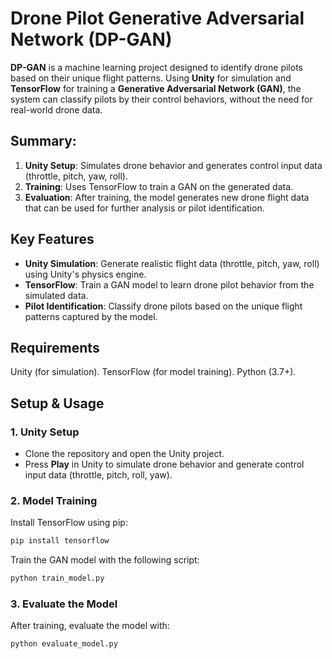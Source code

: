 # Drone Pilot Generative Adversarial Network (DP-GAN)

**DP-GAN** is a machine learning project designed to identify drone pilots based on their unique flight patterns. Using **Unity** for simulation and **TensorFlow** for training a **Generative Adversarial Network (GAN)**, the system can classify pilots by their control behaviors, without the need for real-world drone data.

## Summary:

1. **Unity Setup**: Simulates drone behavior and generates control input data (throttle, pitch, yaw, roll).
2. **Training**: Uses TensorFlow to train a GAN on the generated data.
3. **Evaluation**: After training, the model generates new drone flight data that can be used for further analysis or pilot identification.

## Key Features
- **Unity Simulation**: Generate realistic flight data (throttle, pitch, yaw, roll) using Unity's physics engine.
- **TensorFlow**: Train a GAN model to learn drone pilot behavior from the simulated data.
- **Pilot Identification**: Classify drone pilots based on the unique flight patterns captured by the model.

## Requirements
Unity (for simulation).
TensorFlow (for model training).
Python (3.7+).

## Setup & Usage

### 1. Unity Setup
- Clone the repository and open the Unity project.
- Press **Play** in Unity to simulate drone behavior and generate control input data (throttle, pitch, roll, yaw).

### 2. Model Training
Install TensorFlow using pip:
  ```bash
  pip install tensorflow
  ```

Train the GAN model with the following script:
  ```bash
  python train_model.py
  ```

### 3. Evaluate the Model
After training, evaluate the model with:
  ```bash
  python evaluate_model.py
  ```
